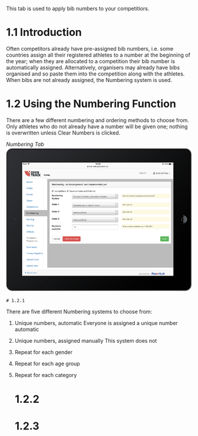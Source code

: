 <!-- TITLE: Training Manual - Numbering Tab -->

This tab is used to apply bib numbers to your competitiors.

# 1.1 Introduction
Often competitors already have pre-assigned bib numbers, i.e. some countries assign all their registered athletes to a number at the beginning of the year; when they are allocated to a competition their bib number is automatically assigned. Alternatively, organisers may already have bibs organised and so paste them into the competition along with the athletes. When bibs are not already assigned, the Numbering system is used. 

# 1.2 Using the Numbering Function
There are a few different numbering and ordering methods to choose from. Only athletes who do not already have a number will be given one; nothing is overwritten unless Clear Numbers is clicked.

*Numbering Tab*
![Numbering Tab](/uploads/numbering/numbering-tab.png "Numbering Tab")

	# 1.2.1 

There are five different Numbering systems to choose from:

1. Unique numbers, automatic
	Everyone is assigned a unique number automatic
	
2. Unique numbers, assigned manually
	This system does not 
	
3. Repeat for each gender
4. Repeat for each age group
5. Repeat for each category

	# 1.2.2
	
	# 1.2.3
